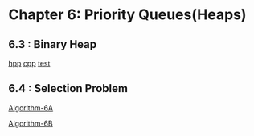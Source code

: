 # Chapter 6: Priority Queues(Heaps)

## 6.3 : Binary Heap

[hpp](https://github.com/seineo/Data-Structures-and-Algorithm-Analysis-in-C/blob/master/ch06/binary_heap.h) [cpp](https://github.com/seineo/Data-Structures-and-Algorithm-Analysis-in-C/blob/master/ch06/binary_heap.cpp) [test](https://github.com/seineo/Data-Structures-and-Algorithm-Analysis-in-C/blob/master/ch06/binary_heap_test.cpp)

## 6.4 : Selection Problem

[Algorithm-6A](https://github.com/seineo/Data-Structures-and-Algorithm-Analysis-in-C/blob/master/ch06/selection_problem-6A.cpp)

[Algorithm-6B](https://github.com/seineo/Data-Structures-and-Algorithm-Analysis-in-C/blob/master/ch06/selection_problem-6B.cpp)

